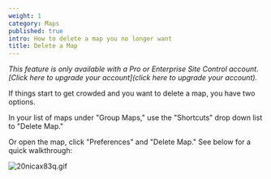 ```yaml
---
weight: 1
category: Maps
published: true
intro: How to delete a map you no longer want
title: Delete a Map
---
```

_This feature is only available with a Pro or Enterprise Site Control account. [Click here to upgrade your account](click here to upgrade your account)._ 

If things start to get crowded and you want to delete a map, you have two options.

In your list of maps under "Group Maps," use the "Shortcuts" drop down list to "Delete Map."

Or open the map, click "Preferences" and "Delete Map." See below for a quick walkthrough:

![20nicax83q.gif]({{site.baseurl}}/img/20nicax83q.gif)
